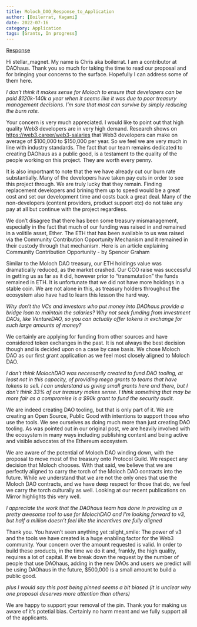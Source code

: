 ```yaml
---
title: Moloch_DAO_Response_to_Application
author: [Boilerrat, Kagami]
date: 2022-07-16
category: Application
tags: [Grants, In progress]
---
```


[Response](https://forum.daohaus.club/t/moloch-grant-proposal-daohaus-v3/11277/7?u=boilerrat)

Hi stellar_magnet. My name is Chris aka boilerrat. I am a contributor at DAOhaus. Thank you so much for taking the time to read our proposal and for bringing your concerns to the surface. Hopefully I can address some of them here.

*I don’t think it makes sense for Moloch to ensure that developers can be paid $120k-140k a year when it seems like it was due to poor treasury management decisions. I’m sure that most can survive by simply reducing the burn rate.*

Your concern is very much appreciated. I would like to point out that high quality Web3 developers are in very high demand. Research shows on https://web3.career/web3-salaries that Web3 developers can make on average of $100,000 to $150,000 per year. So we feel we are very much in line with industry standards. The fact that our team remains dedicated to creating DAOhaus as a public good, is a testament to the quality of the people working on this project. They are worth every penny.

It is also importnant to note that the we have already cut our burn rate substantially. Many of the developers have taken pay cuts in order to see this project through. We are truly lucky that they remain. Finding replacement developers and brining them up to speed would be a great cost and set our development time and costs back a great deal. Many of the non-developers (content providers, product support etc) do not take any pay at all but continue with the project regardless.

We don’t disagree that there has been some treasury mismanagement, especially in the fact that much of our funding was raised in and remained in a volitile asset, Ether. The ETH that has been available to us was raised via the Community Contribution Opportunity Mechanism and it remained in their custody through that mechanism. Here is an article explaining Community Contribution Opportunity - by Spencer Graham

Similar to the Moloch DAO treasury, our ETH holdings value was dramatically reduced, as the market crashed. Our CCO raise was successful in getting us as far as it did, however prior to “transmutation” the funds remained in ETH. It is unfortunate that we did not have more holdings in a stable coin. We are not alone in this, as treasury holders throughout the ecosystem also have had to learn this lesson the hard way.

*Why don’t the VCs and investors who put money into DAOhaus provide a bridge loan to maintain the salaries? Why not seek funding from investment DAOs, like VentureDAO, so you can actually offer tokens in exchange for such large amounts of money?*

We certainly are applying for funding from other sources and have considered token exchanges in the past. It is not always the best decision though and is decided upon on a case by case basis. We chose Moloch DAO as our first grant application as we feel most closely aligned to Moloch DAO.

*I don’t think MolochDAO was necessarily created to fund DAO tooling, at least not in this capacity, of providing mega grants to teams that have tokens to sell. I can understand us giving small grants here and there, but I don’t think 33% of our treasury makes sense. I think something that may be more fair as a compromise is a $90k grant to fund the security audit.*

We are indeed creating DAO tooling, but that is only part of it. We are creating an Open Source, Public Good with intentions to support those who use the tools. We see ourselves as doing much more than just creating DAO tooling. As was pointed out in our original post, we are heavily involved with the ecosystem in many ways including publishing content and being active and visible advocates of the Ethereum ecosystem.

We are aware of the potential of Moloch DAO winding down, with the proposal to move most of the treasury onto Protocol Guild. We respect any decision that Moloch chooses. With that said, we believe that we are perfectly aligned to carry the torch of the Moloch DAO contracts into the future. While we understand that we are not the only ones that use the Moloch DAO contracts, and we have deep respect for those that do, we feel we carry the torch culturally as well. Looking at our recent publications on Mirror highlights this very well.

*I appreciate the work that the DAOhaus team has done in providing us a pretty awesome tool to use for MolochDAO and I’m looking forward to v3, but half a million doesn’t feel like the incentives are fully aligned*

Thank you. You haven’t seen anything yet :slight_smile: The power of v3 and the tools we have created is a huge enabling factor for the Web3 community. Your concern over the amount requested is valid. In order to build these products, in the time we do it and, frankly, the high quality, requires a lot of capital. If we break down the request by the number of people that use DAOhaus, adding in the new DAOs and users we predict will be using DAOhaus in the future, $500,000 is a small amount to build a public good.

*plus I would say this post being pinned seems a bit biased (it is unclear why one proposal deserves more attention than others)*

We are happy to support your removal of the pin. Thank you for making us aware of it’s potetial bias. Certainly no harm meant and we fully support all of the applicants.
